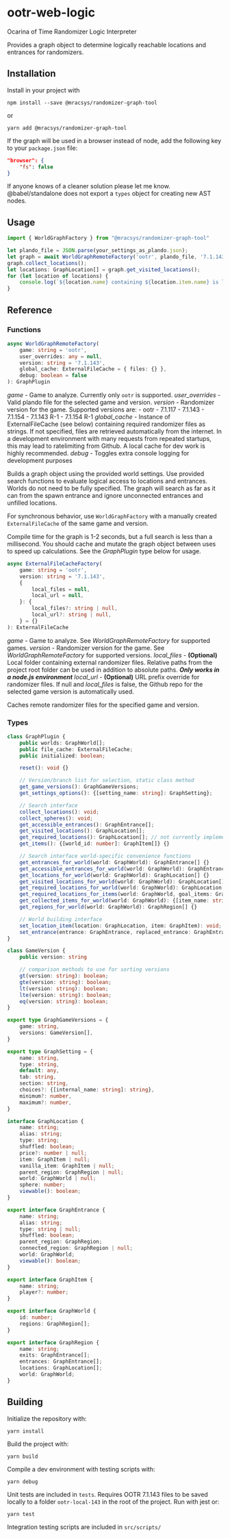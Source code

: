 # ootr-web-logic
Ocarina of Time Randomizer Logic Interpreter

Provides a graph object to determine logically reachable locations and entrances for randomizers.

## Installation

Install in your project with

`npm install --save @mracsys/randomizer-graph-tool`

or

`yarn add @mracsys/randomizer-graph-tool`

If the graph will be used in a browser instead of node, add the following key to your `package.json` file:

```json
"browser": {
    "fs": false
}
```

If anyone knows of a cleaner solution please let me know. @babel/standalone does not export a `types` object for creating new AST nodes.

## Usage

```typescript
import { WorldGraphFactory } from "@mracsys/randomizer-graph-tool"

let plando_file = JSON.parse(your_settings_as_plando.json);
let graph = await WorldGraphRemoteFactory('ootr', plando_file, '7.1.143');
graph.collect_locations();
let locations: GraphLocation[] = graph.get_visited_locations();
for (let location of locations) {
    console.log(`${location.name} containing ${location.item.name} is logically accessible with provided starting items and world layout`);
}
```

## Reference

### Functions

```typescript
async WorldGraphRemoteFactory(
    game: string = 'ootr',
    user_overrides: any = null,
    version: string = '7.1.143',
    global_cache: ExternalFileCache = { files: {} },
    debug: boolean = false
): GraphPlugin
```
_game_ - Game to analyze. Currently only `ootr` is supported.
_user\_overrides_ - Valid plando file for the selected game and version.
_version_ - Randomizer version for the game. Supported versions are:
    - ootr
        - 7.1.117
        - 7.1.143
        - 7.1.154
        - 7.1.143 R-1
        - 7.1.154 R-1
_global\_cache_ - Instance of ExternalFileCache (see below) containing required randomizer files as strings. If not specified, files are retrieved automatically from the internet. In a development environment with many requests from repeated startups, this may lead to ratelimiting from Github. A local cache for dev work is highly recommended.
_debug_ - Toggles extra console logging for development purposes

Builds a graph object using the provided world settings. Use provided search functions to evaluate
logical access to locations and entrances. Worlds do not need to be fully specified. The graph will
search as far as it can from the spawn entrance and ignore unconnected entrances and unfilled locations.

For synchronous behavior, use `WorldGraphFactory` with a manually created `ExternalFileCache` of the same
game and version.

Compile time for the graph is 1-2 seconds, but a full search is less than a millisecond. You should cache and mutate
the graph object between uses to speed up calculations. See the _GraphPlugin_ type below for usage.

```typescript
async ExternalFileCacheFactory(
    game: string = 'ootr',
    version: string = '7.1.143',
    {
        local_files = null,
        local_url = null,
    }: {
        local_files?: string | null,
        local_url?: string | null,
    } = {}
): ExternalFileCache
```
_game_ - Game to analyze.  See _WorldGraphRemoteFactory_ for supported games.
_version_ - Randomizer version for the game. See _WorldGraphRemoteFactory_ for supported versions.
_local\_files_ - __(Optional)__ Local folder containing external randomizer files. Relative paths from the project root folder can be used in addition to absolute paths. ***Only works in a node.js environment***
_local\_url_ - __(Optional)__ URL prefix override for randomizer files. If null and _local\_files_ is false, the Github repo for the selected game version is automatically used.

Caches remote randomizer files for the specified game and version.

### Types

```typescript
class GraphPlugin {
    public worlds: GraphWorld[];
    public file_cache: ExternalFileCache;
    public initialized: boolean;

    reset(): void {}

    // Version/branch list for selection, static class method
    get_game_versions(): GraphGameVersions;
    get_settings_options(): {[setting_name: string]: GraphSetting};

    // Search interface
    collect_locations(): void;
    collect_spheres(): void;
    get_accessible_entrances(): GraphEntrance[];
    get_visited_locations(): GraphLocation[];
    get_required_locations(): GraphLocation[]; // not currently implemented for ootr
    get_items(): {[world_id: number]: GraphItem[]} {}

    // Search interface world-specific convenience functions
    get_entrances_for_world(world: GraphWorld): GraphEntrance[] {}
    get_accessible_entrances_for_world(world: GraphWorld): GraphEntrance[];
    get_locations_for_world(world: GraphWorld): GraphLocation[] {}
    get_visited_locations_for_world(world: GraphWorld): GraphLocation[];
    get_required_locations_for_world(world: GraphWorld): GraphLocation[];  // not currently implemented for ootr
    get_required_locations_for_items(world: GraphWorld, goal_items: GraphItem[]): GraphLocation[];  // not currently implemented for ootr
    get_collected_items_for_world(world: GraphWorld): {[item_name: string]: number};
    get_regions_for_world(world: GraphWorld): GraphRegion[] {}

    // World building interface
    set_location_item(location: GraphLocation, item: GraphItem): void;
    set_entrance(entrance: GraphEntrance, replaced_entrance: GraphEntrance): void;
}

class GameVersion {
    public version: string

    // comparison methods to use for sorting versions
    gt(version: string): boolean;
    gte(version: string): boolean;
    lt(version: string): boolean;
    lte(version: string): boolean;
    eq(version: string): boolean;
}

export type GraphGameVersions = {
    game: string,
    versions: GameVersion[],
}

export type GraphSetting = {
    name: string,
    type: string,
    default: any,
    tab: string,
    section: string,
    choices?: {[internal_name: string]: string},
    minimum?: number,
    maximum?: number,
}

interface GraphLocation {
    name: string;
    alias: string;
    type: string;
    shuffled: boolean;
    price?: number | null;
    item: GraphItem | null;
    vanilla_item: GraphItem | null;
    parent_region: GraphRegion | null;
    world: GraphWorld | null;
    sphere: number;
    viewable(): boolean;
}

export interface GraphEntrance {
    name: string;
    alias: string;
    type: string | null;
    shuffled: boolean;
    parent_region: GraphRegion;
    connected_region: GraphRegion | null;
    world: GraphWorld;
    viewable(): boolean;
}

export interface GraphItem {
    name: string;
    player?: number;
}

export interface GraphWorld {
    id: number;
    regions: GraphRegion[];
}

export interface GraphRegion {
    name: string;
    exits: GraphEntrance[];
    entrances: GraphEntrance[];
    locations: GraphLocation[];
    world: GraphWorld;
}
```

## Building

Initialize the repository with:

`yarn install`

Build the project with:

`yarn build`

Compile a dev environment with testing scripts with:

`yarn debug`

Unit tests are included in `tests`. Requires OOTR 7.1.143 files to be saved locally to a folder `ootr-local-143` in the root of the project. Run with jest or:

`yarn test`

Integration testing scripts are included in `src/scripts/`